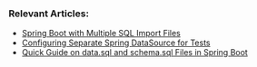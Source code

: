 ### Relevant Articles:

- [Spring Boot with Multiple SQL Import Files](http://www.baeldung.com/spring-boot-sql-import-files)
- [Configuring Separate Spring DataSource for Tests](http://www.baeldung.com/spring-testing-separate-data-source)
- [Quick Guide on data.sql and schema.sql Files in Spring Boot](http://www.baeldung.com/spring-boot-data-sql-and-schema-sql)
